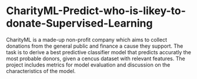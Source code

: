 # CharityML-Predict-who-is-likey-to-donate-Supervised-Learning
CharityML is a made-up non-profit company which aims to collect donations from the general public and finance a cause they support. The task is to derive a best predictive classifier model that predicts accuratly the most probable donors, given a cencus dataset with relevant features. The project includes metrics for model evaluation and discussion on the characteristics of the model.
